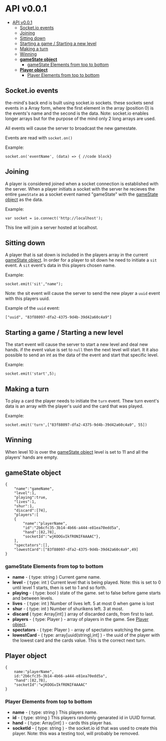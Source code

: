 
# API v0.0.1

- [API v0.0.1](#api-v001)
  - [Socket.io events](#socketio-events)
  - [Joining](#joining)
  - [Sitting down](#sitting-down)
  - [Starting a game / Starting a new level](#starting-a-game--starting-a-new-level)
  - [Making a turn](#making-a-turn)
  - [Winning](#winning)
  - [**gameState object**](#gamestate-object)
    - [gameState Elements from top to bottom](#gamestate-elements-from-top-to-bottom)
  - [**Player object**](#player-object)
    - [Player Elements from top to bottom](#player-elements-from-top-to-bottom)

## Socket.io events

the-mind's back end is built using socket.io sockets.
these sockets send events in a Array form, where the first element in the array (position 0) is the events's name and the second is the data.
Note: socket.io enables longer arrays but for the purpose of the mind only 2 long arrays are used.

All events will cause the server to broadcast the new gamestate.

Events are read with `socket.on()`

Example:

    socket.on('eventName', (data) => { //code block}

## Joining

A player is considered joined when a socket connection is established with the server.
When a player initiats a socket with the server he recieves the entire `gameState` as a socket event named "gameState" with the [gameState object](#gamestate-event) as the data.

Example:

    var socket = io.connect('http://localhost');

This line will join a server hosted at localhost.

## Sitting down

A player that is sat down is included in the players array in the current [gameState object](#gamestate-event).
In order for a player to sit down he need to initiate a `sit` event.
A `sit` event's data in this players chosen name.

Example:

    socket.emit('sit',"name");

Note: the sit event will cause the server to send the new player a `uuid` event with this players uuid.

Example of the `uuid` event:

    ["uuid", "83f88097-dfa2-4375-9d4b-39d42a60c4a9"]

## Starting a game / Starting a new level

The start event will cause the server to start a new level and deal new hands.
if the event value is set to `null` then the next level will start.
It it also possible to send an int as the data of the event and start that specific level.

Example:

    socket.emit('start',5);

## Making a turn

To play a card the player needs to initiate the `turn` event.
Thew turn event's data is an array with the player's uuid and the card that was played.

Example:

    socket.emit('turn',["83f88097-dfa2-4375-9d4b-39d42a60c4a9", 55])

## Winning

When level 10 is over the [gameState object](#gamestate-event) level is set to 11 and all the players' hands are empty.

## **gameState object**

    {
        "name":"gameName",
        "level":1,
        "playing":true,
        "lives":1,
        "shur":1,
        "discard":[74],
        "players":[
        {
            "name":"playerName",
            "id":"2b6cfc35-3b14-4b66-a444-e81ea70edd5a",
            "hand":[82,78],
            "socketId":"wjKOOGvIkfRONIFAAAAC"},
        ],
        "spectators":[],
        "lowestCard":["83f88097-dfa2-4375-9d4b-39d42a60c4a9",49]
    }

### gameState Elements from top to bottom

- **name** - ( type: string ) Current game name.
- **level** - ( type: int ) Current level that is being played. Note: this is set to 0 until level 1 starts, then is set to 1 and so forth.
- **playing** - ( type: bool ) state of the game. set to false before game starts and between levels.
- **lives** - ( type: int ) Number of lives left. 5 at most 0 when game is lost
- **shur** - ( type: int ) Number of shurikens left. 3 at most.
- **discard** ( type: Array[int] ) array of discarded cards, from first to last.
- **players** - ( type: Player ) - array of players in the game. See [Player object](#player-object).
- **spectators** - ( type: Player ) - array of spectators watching the game.
- **lowestCard** - ( type: array[uuid(string),int] ) - the uuid of the player with the lowest card and the cards value. This is the correct next turn.

## **Player object**

    {
        name:"playerName",
        id:"2b6cfc35-3b14-4b66-a444-e81ea70edd5a",
        "hand":[82,78],
        "socketId":"wjKOOGvIkfRONIFAAAAC"
    }

### Player Elements from top to bottom

- **name** - ( type: string ) This players name.
- **id** - ( type: string ) This players randomly genarated id in UUID format.
- **hand** - ( type: Array[int] ) - cards this player has.
- **socketId** - ( type: string ) - the socket.io id that was used to create this player. Note: this was a testing tool, will probably be removed.

